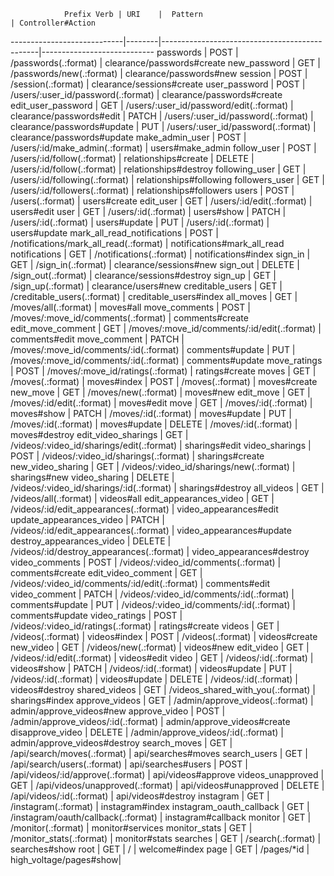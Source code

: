                 Prefix Verb | URI    |  Pattern                                      | Controller#Action
----------------------------|--------|-----------------------------------------------|----------------------------
                  passwords | POST   | /passwords(.:format)                          | clearance/passwords#create
               new_password | GET    | /passwords/new(.:format)                      | clearance/passwords#new
                    session | POST   | /session(.:format)                            | clearance/sessions#create
              user_password | POST   | /users/:user_id/password(.:format)            | clearance/passwords#create
         edit_user_password | GET    | /users/:user_id/password/edit(.:format)       | clearance/passwords#edit
                            | PATCH  | /users/:user_id/password(.:format)            | clearance/passwords#update
                            | PUT    | /users/:user_id/password(.:format)            | clearance/passwords#update
            make_admin_user | POST   | /users/:id/make_admin(.:format)               | users#make_admin
                follow_user | POST   | /users/:id/follow(.:format)                   | relationships#create
                            | DELETE | /users/:id/follow(.:format)                   | relationships#destroy
             following_user | GET    | /users/:id/following(.:format)                | relationships#following
             followers_user | GET    | /users/:id/followers(.:format)                | relationships#followers
                      users | POST   | /users(.:format)                              | users#create
                  edit_user | GET    | /users/:id/edit(.:format)                     | users#edit
                       user | GET    | /users/:id(.:format)                          | users#show
                            | PATCH  | /users/:id(.:format)                          | users#update
                            | PUT    | /users/:id(.:format)                          | users#update
mark_all_read_notifications | POST   | /notifications/mark_all_read(.:format)        | notifications#mark_all_read
              notifications | GET    | /notifications(.:format)                      | notifications#index
                    sign_in | GET    | /sign_in(.:format)                            | clearance/sessions#new
                   sign_out | DELETE | /sign_out(.:format)                           | clearance/sessions#destroy
                    sign_up | GET    | /sign_up(.:format)                            | clearance/users#new
           creditable_users | GET    | /creditable_users(.:format)                   | creditable_users#index
                  all_moves | GET    | /moves/all(.:format)                          | moves#all
              move_comments | POST   | /moves/:move_id/comments(.:format)            | comments#create
          edit_move_comment | GET    | /moves/:move_id/comments/:id/edit(.:format)   | comments#edit
               move_comment | PATCH  | /moves/:move_id/comments/:id(.:format)        | comments#update
                            | PUT    | /moves/:move_id/comments/:id(.:format)        | comments#update
               move_ratings | POST   | /moves/:move_id/ratings(.:format)             | ratings#create
                      moves | GET    | /moves(.:format)                              | moves#index
                            | POST   | /moves(.:format)                              | moves#create
                   new_move | GET    | /moves/new(.:format)                          | moves#new
                  edit_move | GET    | /moves/:id/edit(.:format)                     | moves#edit
                       move | GET    | /moves/:id(.:format)                          | moves#show
                            | PATCH  | /moves/:id(.:format)                          | moves#update
                            | PUT    | /moves/:id(.:format)                          | moves#update
                            | DELETE | /moves/:id(.:format)                          | moves#destroy
        edit_video_sharings | GET    | /videos/:video_id/sharings/edit(.:format)     | sharings#edit
             video_sharings | POST   | /videos/:video_id/sharings(.:format)          | sharings#create
          new_video_sharing | GET    | /videos/:video_id/sharings/new(.:format)      | sharings#new
              video_sharing | DELETE | /videos/:video_id/sharings/:id(.:format)      | sharings#destroy
                 all_videos | GET    | /videos/all(.:format)                         | videos#all
     edit_appearances_video | GET    | /videos/:id/edit_appearances(.:format)        | video_appearances#edit
   update_appearances_video | PATCH  | /videos/:id/edit_appearances(.:format)        | video_appearances#update
  destroy_appearances_video | DELETE | /videos/:id/destroy_appearances(.:format)     | video_appearances#destroy
             video_comments | POST   | /videos/:video_id/comments(.:format)          | comments#create
         edit_video_comment | GET    | /videos/:video_id/comments/:id/edit(.:format) | comments#edit
              video_comment | PATCH  | /videos/:video_id/comments/:id(.:format)      | comments#update
                            | PUT    | /videos/:video_id/comments/:id(.:format)      | comments#update
              video_ratings | POST   | /videos/:video_id/ratings(.:format)           | ratings#create
                     videos | GET    | /videos(.:format)                             | videos#index
                            | POST   | /videos(.:format)                             | videos#create
                  new_video | GET    | /videos/new(.:format)                         | videos#new
                 edit_video | GET    | /videos/:id/edit(.:format)                    | videos#edit
                      video | GET    | /videos/:id(.:format)                         | videos#show
                            | PATCH  | /videos/:id(.:format)                         | videos#update
                            | PUT    | /videos/:id(.:format)                         | videos#update
                            | DELETE | /videos/:id(.:format)                         | videos#destroy
              shared_videos | GET    | /videos_shared_with_you(.:format)             | sharings#index
             approve_videos | GET    | /admin/approve_videos(.:format)               | admin/approve_videos#new
              approve_video | POST   | /admin/approve_videos/:id(.:format)           | admin/approve_videos#create
           disapprove_video | DELETE | /admin/approve_videos/:id(.:format)           | admin/approve_videos#destroy
               search_moves | GET    | /api/search/moves(.:format)                   | api/searches#moves
               search_users | GET    | /api/search/users(.:format)                   | api/searches#users
                            | POST   | /api/videos/:id/approve(.:format)             | api/videos#approve
          videos_unapproved | GET    | /api/videos/unapproved(.:format)              | api/videos#unapproved
                            | DELETE | /api/videos/:id(.:format)                     | api/videos#destroy
                  instagram | GET    | /instagram(.:format)                          | instagram#index
   instagram_oauth_callback | GET    | /instagram/oauth/callback(.:format)           | instagram#callback
                    monitor | GET    | /monitor(.:format)                            | monitor#services
              monitor_stats | GET    | /monitor_stats(.:format)                      | monitor#stats
                   searches | GET    | /search(.:format)                             | searches#show
                       root | GET    | /                                             | welcome#index
                       page | GET    | /pages/*id                                    | high_voltage/pages#show| 